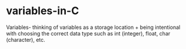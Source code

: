 # variables-in-C
Variables- thinking of variables as a storage location + being intentional with choosing the correct data type such as int (integer), float, char (character), etc.
